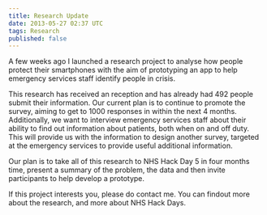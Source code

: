 ```yaml
---
title: Research Update
date: 2013-05-27 02:37 UTC
tags: Research
published: false
---
```


A few weeks ago I launched a research project to analyse how people protect their smartphones with the aim of prototyping an app to help emergency services staff identify people in crisis.

This research has received an reception and has already had 492 people submit their information. Our current plan is to continue to promote the survey, aiming to get to 1000 responses in within the next 4 months. Additionally, we want to interview emergency services staff about their ability to find out information about patients, both when on and off duty. This will provide us with the information to design another survey, targeted at the emergency services to provide useful additional information.

Our plan is to take all of this research to NHS Hack Day 5 in four months time, present a summary of the problem, the data and then invite participants to help develop a prototype.

If this project interests you, please do contact me. You can findout more about the research, and more about NHS Hack Days.
